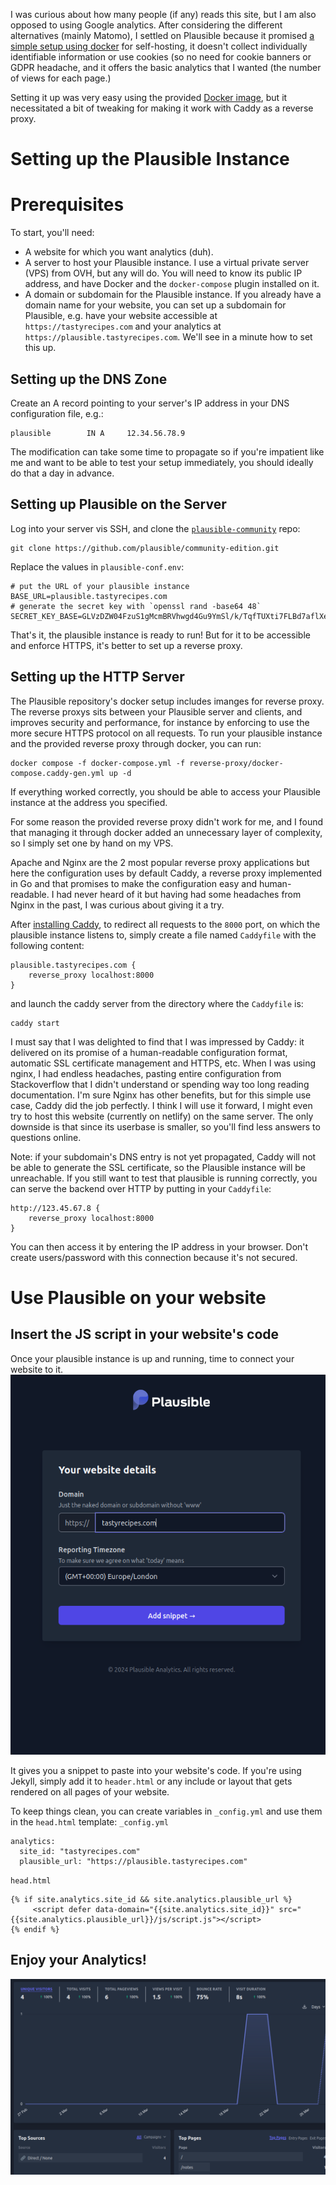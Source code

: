 I was curious about how many people (if any) reads this site, but I am also opposed to using Google analytics. After considering the different alternatives (mainly Matomo), I settled on Plausible because it promised [a simple setup using docker](https://github.com/plausible/community-edition) for self-hosting, it doesn't collect individually identifiable information or use cookies (so no need for cookie banners or GDPR headache, and it offers the basic analytics that I wanted (the number of views for each page.) 

Setting it up was very easy using the provided [Docker image](https://github.com/plausible/community-edition), but it necessitated a bit of tweaking for making it work with Caddy as a reverse proxy. 
# Setting up the Plausible Instance

# Prerequisites
To start, you'll need:
* A website for which you want analytics (duh).
* A server to host your Plausible instance. I use a virtual private server (VPS) from OVH, but any will do. You will need to know its public IP address, and have Docker and the `docker-compose` plugin installed on it.
* A domain or subdomain for the Plausible instance. If you already have a domain name for your website, you can set up a subdomain for Plausible, e.g. have your website accessible at `https://tastyrecipes.com` and your analytics at `https://plausible.tastyrecipes.com`. We'll see in a minute how to set this up. 

## Setting up the DNS Zone
Create an A record pointing to your server's IP address in your DNS configuration file, e.g.:
```
plausible        IN A     12.34.56.78.9
```

The modification can take some time to propagate so if you're impatient like me and want to be able to test your setup immediately, you should ideally do that a day in advance.
## Setting up Plausible on the Server
Log into your server vis SSH, and clone the [`plausible-community`](https://github.com/plausible/community-edition) repo:
```
git clone https://github.com/plausible/community-edition.git
```

Replace the values in `plausible-conf.env`:
```
# put the URL of your plausible instance
BASE_URL=plausible.tastyrecipes.com
# generate the secret key with `openssl rand -base64 48`
SECRET_KEY_BASE=GLVzDZW04FzuS1gMcmBRVhwgd4Gu9YmSl/k/TqfTUXti7FLBd7aflXeQDdwCj6Cz
```

That's it, the plausible instance is ready to run! But for it to be accessible and enforce HTTPS, it's better to set up a reverse proxy.
## Setting up the HTTP Server
The Plausible repository's docker setup includes imanges for reverse proxy. The reverse proxys sits between your Plausible server and clients, and improves security and performance, for instance by enforcing to use the more secure HTTPS protocol on all requests. To run your plausible instance and the provided reverse proxy through docker, you can run:
```
docker compose -f docker-compose.yml -f reverse-proxy/docker-compose.caddy-gen.yml up -d
```

If everything worked correctly, you should be able to access your Plausible instance at the address you specified.

 For some reason the provided reverse proxy didn't work for me, and I found that managing it through docker added an unnecessary layer of complexity, so I simply set one by hand on my VPS.

Apache and Nginx are the 2 most popular reverse proxy applications but here the configuration uses by default Caddy, a reverse proxy implemented in Go and that promises to make the configuration easy and human-readable. I had never heard of it but having had some headaches from Nginx in the past, I was curious about giving it a try.

After [installing Caddy](https://caddyserver.com/docs/install#debian-ubuntu-raspbian), to redirect all requests to the `8000` port, on which the plausible instance listens to, simply create a file named `Caddyfile` with the following content:
```
plausible.tastyrecipes.com {
	reverse_proxy localhost:8000
}
```

and launch the caddy server from the directory where the `Caddyfile` is:
```
caddy start
```

I must say that I was delighted to find that I was impressed by Caddy: it delivered on its promise of a human-readable configuration format, automatic SSL certificate management and HTTPS, etc.
When I was using nginx, I had endless headaches, pasting entire configuration from Stackoverflow that I didn't understand or spending way too long reading documentation. I'm sure Nginx has other benefits, but for this simple use case, Caddy did the job perfectly.
I think I will use it forward, I might even try to host this website (currently on netlify) on the same server. The only downside is that since its userbase is smaller, so you'll find less answers to questions online.

Note: if your subdomain's DNS entry is not yet propagated, Caddy will not be able to generate the SSL certificate, so the Plausible instance will be unreachable. If you  still want to test that plausible is running correctly, you can serve the backend over HTTP by putting in your `Caddyfile`:
```
http://123.45.67.8 {
	reverse_proxy localhost:8000
}
```

You can then access it by entering the IP address in your browser. Don't create users/password with this connection because it's not secured. 

# Use Plausible on your website
## Insert the JS script in your website's code

Once your plausible instance is up and running, time to connect your website to it.
![](/assets/plausible_new_website.png)

It gives you a snippet to paste into your website's code. If you're using Jekyll, simply add it to `header.html` or any include or layout that gets rendered on all pages of your website.

To keep things clean, you can create variables in `_config.yml` and use them in the `head.html` template:
`_config.yml`
```
analytics:
  site_id: "tastyrecipes.com"
  plausible_url: "https://plausible.tastyrecipes.com"
```

`head.html`
```
{% if site.analytics.site_id && site.analytics.plausible_url %}
	 <script defer data-domain="{{site.analytics.site_id}}" src="{{site.analytics.plausible_url}}/js/script.js"></script>
{% endif %}
```
## Enjoy your Analytics!
![](/assets/plausible_dashboard.png)


